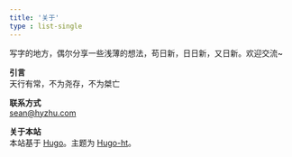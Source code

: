 ```yaml
---
title: '关于'
type : list-single
---
```


<p>
写字的地方，偶尔分享一些浅薄的想法，苟日新，日日新，又日新。欢迎交流~
</p>

**引言**  
天行有常，不为尧存，不为桀亡

**联系方式**  
[sean@hyzhu.com](mailto:sean@hyzhu.com)


**关于本站**  
本站基于 [Hugo](https://gohugo.io)。主题为 [Hugo-ht](https://github.com/hongtaoh/hugo-ht)。